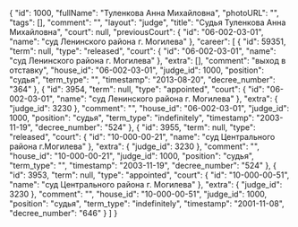 {
    "id": 1000,
    "fullName": "Туленкова Анна Михайловна",
    "photoURL": "",
    "tags": [],
    "comment": "",
    "layout": "judge",
    "title": "Судья Туленкова Анна Михайловна",
    "court": null,
    "previousCourt": {
        "id": "06-002-03-01",
        "name": "суд Ленинского района г. Могилева"
    },
    "career": [
        {
            "id": 59351,
            "term": null,
            "type": "released",
            "court": {
                "id": "06-002-03-01",
                "name": "суд Ленинского района г. Могилева"
            },
            "extra": [],
            "comment": "выход в отставку",
            "house_id": "06-002-03-01",
            "judge_id": 1000,
            "position": "судья",
            "term_type": "",
            "timestamp": "2013-08-20",
            "decree_number": "364"
        },
        {
            "id": 3954,
            "term": null,
            "type": "appointed",
            "court": {
                "id": "06-002-03-01",
                "name": "суд Ленинского района г. Могилева"
            },
            "extra": {
                "judge_id": 3230
            },
            "comment": "",
            "house_id": "06-002-03-01",
            "judge_id": 1000,
            "position": "судья",
            "term_type": "indefinitely",
            "timestamp": "2003-11-19",
            "decree_number": "524"
        },
        {
            "id": 3955,
            "term": null,
            "type": "released",
            "court": {
                "id": "10-000-00-21",
                "name": "суд Центрального района г.Могилева"
            },
            "extra": {
                "judge_id": 3230
            },
            "comment": "",
            "house_id": "10-000-00-21",
            "judge_id": 1000,
            "position": "судья",
            "term_type": "",
            "timestamp": "2003-11-19",
            "decree_number": "524"
        },
        {
            "id": 3953,
            "term": null,
            "type": "appointed",
            "court": {
                "id": "10-000-00-51",
                "name": "суд Центрального района г. Могилева"
            },
            "extra": {
                "judge_id": 3230
            },
            "comment": "",
            "house_id": "10-000-00-51",
            "judge_id": 1000,
            "position": "судья",
            "term_type": "indefinitely",
            "timestamp": "2001-11-08",
            "decree_number": "646"
        }
    ]
}